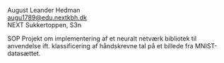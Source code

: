 August Leander Hedman  
augu1789@edu.nextkbh.dk  
NEXT Sukkertoppen, S3n  

SOP Projekt om implementering af et neuralt netværk bibliotek til anvendelse ift. klassificering af håndskrevne tal på et billede fra MNIST-datasættet.
